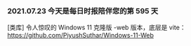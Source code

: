 ### 2021.07.23 今天是每日时报陪伴您的第 595 天

[类库] 令人惊叹的 Windows 11 克隆版 -web 版本，底层是 vite：<https://github.com/PiyushSuthar/Windows-11-Web>
